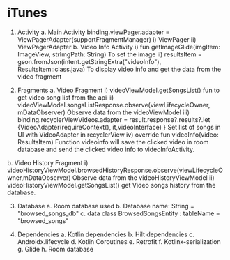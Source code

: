 # iTunes
1. Activity
  a. Main Activity
     binding.viewPager.adapter = ViewPagerAdapter(supportFragmentManager)
    i) ViewPager
    ii) ViewPagerAdapter
  b. Video Info Activity
    i) fun getImageGlide(imgItem: ImageView, strImgPath: String) 
      To set the image
    ii) resultsItem = gson.fromJson(intent.getStringExtra("videoInfo"), ResultsItem::class.java)
      To display video info and get the data from the video fragment
      
2. Fragments 
  a. Video Fragment
    i) videoViewModel.getSongsList()
      fun to get video song list from the api
    ii) videoViewModel.songsListResponse.observe(viewLifecycleOwner, mDataObserver)
      Observe data from the videoViewModel 
    iii) binding.recyclerViewVideos.adapter = result.response?.results?.let {VideoAdapter(requireContext(), it,videoInterface) }
      Set list of songs in UI with VideoAdapter in recyclerView
     iv) override fun videoInfo(video: ResultsItem) 
       Function videoinfo will save the clicked video in room database and send the clicked video info to videoInfoActivity.
 
  b. Video History Fragment
    i) videoHistoryViewModel.browsedHistoryResponse.observe(viewLifecycleOwner,mDataObserver)
      Observe data from the videoHistoryViewModel
    ii) videoHistoryViewModel.getSongsList()
      get Video songs history from the database.
      
3. Database 
  a. Room database used
  b. Database name: String = "browsed_songs_db"
  c. data class BrowsedSongsEntity : tableName = "browsed_songs"
  
4. Dependencies
  a. Kotlin dependencies
  b. Hilt dependencies
  c. Androidx.lifecycle
  d. Kotlin Coroutines
  e. Retrofit
  f. Kotlinx-serialization
  g. Glide
  h. Room database
